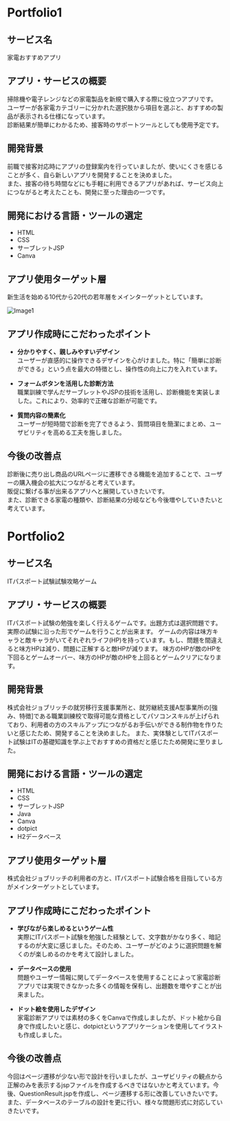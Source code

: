 # Portfolio1

## サービス名
家電おすすめアプリ

## アプリ・サービスの概要
掃除機や電子レンジなどの家電製品を新規で購入する際に役立つアプリです。  
ユーザーが各家電カテゴリーに分かれた選択肢から項目を選ぶと、おすすめの製品が表示される仕様になっています。  
診断結果が簡単にわかるため、接客時のサポートツールとしても使用予定です。

## 開発背景
前職で接客対応時にアプリの登録案内を行っていましたが、使いにくさを感じることが多く、自ら新しいアプリを開発することを決めました。  
また、接客の待ち時間などにも手軽に利用できるアプリがあれば、サービス向上につながると考えたことも、開発に至った理由の一つです。

## 開発における言語・ツールの選定
- HTML
- CSS
- サーブレットJSP
- Canva

## アプリ使用ターゲット層
新生活を始める10代から20代の若年層をメインターゲットとしています。

![Image1](https://github.com/Miki1103/ITWorkshop/images/github1.png)

## アプリ作成時にこだわったポイント
- **分かりやすく、親しみやすいデザイン**  
  ユーザーが直感的に操作できるデザインを心がけました。特に「簡単に診断ができる」という点を最大の特徴とし、操作性の向上に力を入れています。

- **フォームボタンを活用した診断方法**  
  職業訓練で学んだサーブレットやJSPの技術を活用し、診断機能を実装しました。これにより、効率的で正確な診断が可能です。

- **質問内容の簡素化**  
  ユーザーが短時間で診断を完了できるよう、質問項目を簡潔にまとめ、ユーザビリティを高める工夫を施しました。

## 今後の改善点
診断後に売り出し商品のURLページに遷移できる機能を追加することで、ユーザーの購入機会の拡大につながると考えています。  
販促に繋げる事が出来るアプリへと展開していきたいです。  
また、診断できる家電の種類や、診断結果の分岐なども今後増やしていきたいと考えています。


# Portfolio2

## サービス名
ITパスポート試験試験攻略ゲーム

## アプリ・サービスの概要
ITパスポート試験の勉強を楽しく行えるゲームです。出題方式は選択問題です。実際の試験に沿った形でゲームを行うことが出来ます。
ゲームの内容は味方キャラと敵キャラがいてそれぞれライフ(HP)を持っています。もし、問題を間違えると味方HPは減り、問題に正解すると敵HPが減ります。
味方のHPが敵のHPを下回るとゲームオーバー、味方のHPが敵のHPを上回るとゲームクリアになります。

## 開発背景
株式会社ジョブリッチの就労移行支援事業所と、就労継続支援A型事業所の[強み、特徴]である職業訓練校で取得可能な資格としてパソコンスキルが上げられており、利用者の方のスキルアップにつながるお手伝いができる制作物を作りたいと感じたため、開発することを決めました。
また、実体験としてITパスポート試験はITの基礎知識を学ぶ上でおすすめの資格だと感じたため開発に至りました。

## 開発における言語・ツールの選定
- HTML
- CSS
- サーブレットJSP
- Java
- Canva
- dotpict
- H2データベース

## アプリ使用ターゲット層
株式会社ジョブリッチの利用者の方と、ITパスポート試験合格を目指している方がメインターゲットとしています。

## アプリ作成時にこだわったポイント
- **学びながら楽しめるというゲーム性**  
  実際にITパスポート試験を勉強した経験として、文字数がかなり多く、暗記するのが大変に感じました。そのため、ユーザーがどのように選択問題を解くのが楽しめるのかを考えて設計しました。

- **データベースの使用**  
  問題やユーザー情報に関してデータベースを使用することによって家電診断アプリでは実現できなかった多くの情報を保有し、出題数を増やすことが出来ました。

- **ドット絵を使用したデザイン**  
  家電診断アプリでは素材の多くをCanvaで作成しましたが、ドット絵から自身で作成したいと感じ、dotpictというアプリケーションを使用してイラストも作成しました。

## 今後の改善点
今回はページ遷移が少ない形で設計を行いましたが、ユーザビリティの観点から正解のみを表示するjspファイルを作成するべきではないかと考えています。今後、QuestionResult.jspを作成し、ページ遷移する形に改善していきたいです。
また、データベースのテーブルの設計を更に行い、様々な問題形式に対応していきたいです。

